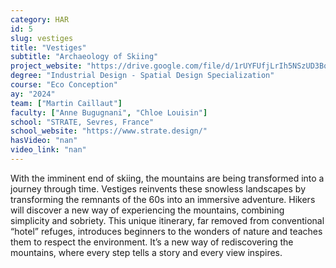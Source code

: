 ```yaml
---
category: HAR
id: 5
slug: vestiges
title: "Vestiges"
subtitle: "Archaeology of Skiing"
project_website: "https://drive.google.com/file/d/1rUYFUfjLrIh5NSzUD3BqLr2kLP6TNGnY/view?usp=sharing"
degree: "Industrial Design - Spatial Design Specialization"
course: "Eco Conception"
ay: "2024"
team: ["Martin Caillaut"]
faculty: ["Anne Bugugnani", "Chloe Louisin"]
school: "STRATE, Sevres, France"
school_website: "https://www.strate.design/"
hasVideo: "nan"
video_link: "nan"
---
```


With the imminent end of skiing, the mountains are being transformed into a journey through time. Vestiges reinvents these snowless landscapes by transforming the remnants of the 60s into an immersive adventure. Hikers will discover a new way of experiencing the mountains, combining simplicity and sobriety. This unique itinerary, far removed from conventional “hotel” refuges, introduces beginners to the wonders of nature and teaches them to respect the environment. It’s a new way of rediscovering the mountains, where every step tells a story and every view inspires.
